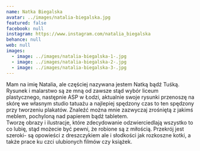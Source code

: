```yaml
---
name: Natka Biegalska
avatar: ../images/natalia-biegalska.jpg
featured: false
facebook: null
instagram: https://www.instagram.com/natalia_biegalska
behance: null
web: null
images:
  - image: ../images/natalia-biegalska-1-.jpg
  - image: ../images/natalia-biegalska-2-.jpg
  - image: ../images/natalia-biegalska-3-.jpg
---
```

Mam na imię Natalia, ale częściej nazywana jestem Natką bądź Tuśką. Rysunek i malarstwo są ze mną od zawsze stąd wybór liceum plastycznego, następnie ASP w Łodzi, aktualnie swoje rysunki przenoszę na skórę we własnym studio tatuażu a najlepiej spędzony czas to ten spędzony przy tworzeniu plakatów. Znaleźć można mnie zazwyczaj zrośniętą z jakimś meblem, pochyloną nad papierem bądź tabletem.\
Tworzę obrazy i ilustracje, które zdecydowanie odzwierciedlają wszystko to co lubię, stąd możecie być pewni, że robione są z miłością. Przekrój jest szeroki- są opowieści z dreszczykiem ale i słodkości jak rozkoszne kotki, a także prace ku czci ulubionych filmów czy książek.